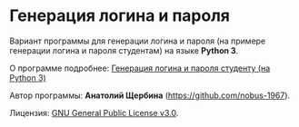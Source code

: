 # Генерация логина и пароля

Вариант программы для генерации логина и пароля (на примере генерации логина и пароля студентам) на языке **Python 3**.

О программе подробнее: [Генерация логина и пароля студенту (на Python 3)](https://avshcherbina.ru/#login)

Автор программы: **Анатолий Щербина** (https://github.com/nobus-1967).

Лицензия: [GNU General Public License v3.0](https://www.gnu.org/licenses/gpl-3.0.html).
